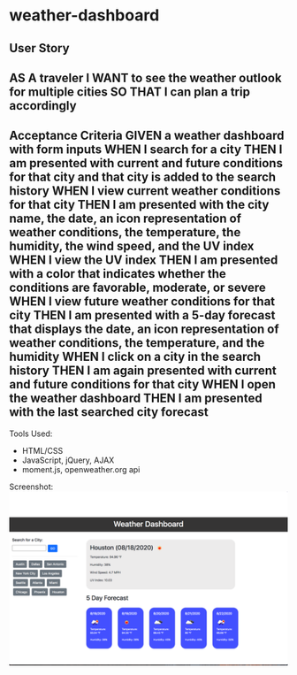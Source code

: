 # weather-dashboard

User Story
-------------------------
AS A traveler
I WANT to see the weather outlook for multiple cities
SO THAT I can plan a trip accordingly
-------------------------
Acceptance Criteria
GIVEN a weather dashboard with form inputs
WHEN I search for a city
THEN I am presented with current and future conditions for that city and that city is added to the search history
WHEN I view current weather conditions for that city
THEN I am presented with the city name, the date, an icon representation of weather conditions, the temperature, the humidity, the wind speed, and the UV index
WHEN I view the UV index
THEN I am presented with a color that indicates whether the conditions are favorable, moderate, or severe
WHEN I view future weather conditions for that city
THEN I am presented with a 5-day forecast that displays the date, an icon representation of weather conditions, the temperature, and the humidity
WHEN I click on a city in the search history
THEN I am again presented with current and future conditions for that city
WHEN I open the weather dashboard
THEN I am presented with the last searched city forecast
-------------------------

Tools Used:
- HTML/CSS
- JavaScript, jQuery, AJAX
- moment.js, openweather.org api

Screenshot: 
<img src="assets/images/weather.png" alt="screenshot of app">